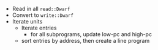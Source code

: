 * Read in all `read::Dwarf`
* Convert to `write::Dwarf`
* Iterate units
  * Iterate entries
    * for all subprograms, update low-pc and high-pc
  * sort entries by address, then create a line program
